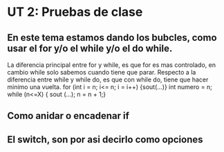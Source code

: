 # UT 2: Pruebas de clase
## En este tema estamos dando los bubcles, como usar el for y/o el while y/o el do while. 
La diferencia principal entre for y while, es que for es mas controlado, en cambio while solo sabemos cuando tiene que parar. Respecto a la diferencia entre while y while do, es que con while do, tiene que hacer minimo una vuelta.
for (int i = n; i<= n; i = i++) {sout(...)} 
int numero = n;
while (n<=X) { sout (...); n = n + 1;}
## Como anidar o encadenar if
## El switch, son por asi decirlo como opciones